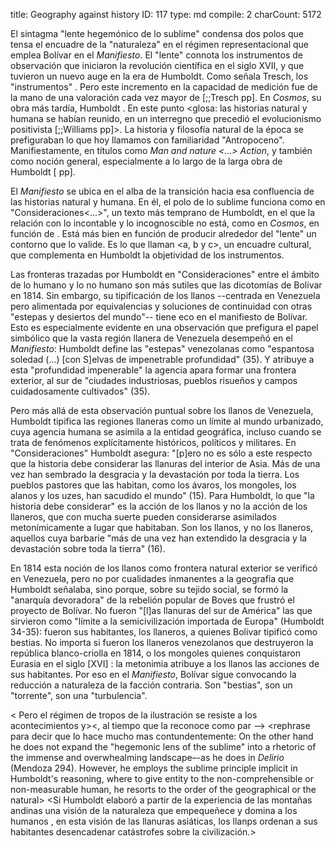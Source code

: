 title:          Geography against history
ID:             117
type:           md
compile:        2
charCount:      5172


El sintagma "lente hegemónico de lo sublime" condensa dos polos que tensa el encuadre de la "naturaleza" en el régimen representacional que emplea Bolívar en el *Manifiesto*. El "lente" connota los instrumentos de observación que iniciaron la revolución científica en el siglo XVII, y que tuvieron un nuevo auge en la era de Humboldt. Como señala Tresch, los "instrumentos" <cita>. Pero este incremento en la capacidad de medición fue de la mano de una valoración cada vez mayor de <re-cita de Kant>[;;Tresch pp]. En *Cosmos*, su obra más tardía, Humboldt <cita>. En este punto <glosa: las historias natural y humana se habían reunido, en un interregno que precedió el evolucionismo positivista [;;Williams pp]>. La historia y filosofía natural de la época se prefiguraban lo que hoy llamamos con familiaridad "Antropoceno". Manifiestamente, en títulos como *Man and nature <...> Action*, y también como noción general, especialmente a lo largo de la larga obra de Humboldt [<cita> pp]. 

El *Manifiesto* se ubica en el alba de la transición hacia esa confluencia de las historias natural y humana. En él, el polo de lo sublime funciona como en "Consideraciones<...>", un texto más temprano de Humboldt, en el que la relación con lo incontable y lo incognoscible no está, como en *Cosmos*, en función de <redes>. Está más bien en función de producir alrededor del "lente" un contorno que lo valide. Es lo que llaman <a, b y c>, un encuadre cultural, que complementa en Humboldt la objetividad de los instrumentos.

Las fronteras trazadas por Humboldt en "Consideraciones" entre el ámbito de lo humano y lo no humano son más sutiles que las dicotomías de Bolívar en 1814. Sin embargo, su tipificación de los llanos --centrada en Venezuela pero alimentada por equivalencias y soluciones de continuidad con otras "estepas y desiertos del mundo"-- tiene eco en el manifiesto de Bolívar. Esto es especialmente evidente en una observación que prefigura el papel simbólico que la vasta región llanera de Venezuela desempeñó en el _Manifiesto_: Humboldt define las "estepas" venezolanas como "espantosa soledad (...) [con S]elvas de impenetrable profundidad" (35).  Y atribuye a esta "profundidad impenerable" la agencia apara formar una frontera exterior, al sur de  "ciudades industriosas, pueblos risueños y campos cuidadosamente cultivados" (35). 

Pero más allá de esta observación puntual sobre los llanos de Venezuela, Humboldt tipifica las regiones llaneras como un límite al mundo urbanizado, cuya agencia humana se asimila a la entidad geográfica, incluso cuando se trata de fenómenos explícitamente históricos, políticos y militares. En "Consideraciones" Humboldt asegura: "[p]ero no es sólo a este respecto que la historia debe considerar las llanuras del interior de Asia. Más de una vez han sembrado la desgracia y la devastación por toda la tierra. Los pueblos pastores que las habitan, como los ávaros, los mongoles, los alanos y los uzes, han sacudido el mundo" (15). Para Humboldt, lo que "la historia debe considerar" es la acción de los llanos y no la acción de los llaneros, que con mucha suerte pueden considerarse asimilados metonímicamente a lugar que habitaban. Son los llanos, y no los llaneros, aquellos cuya barbarie "más de una vez han extendido la desgracia y la devastación sobre toda la tierra" (16). 

En 1814 esta noción de los llanos como frontera natural exterior se verificó en Venezuela, pero no por cualidades inmanentes a la geografía que Humboldt señalaba, sino porque, sobre su tejido social, se formó la "anarquía devoradora" de la rebelión popular de Boves que frustró el proyecto de Bolívar. No fueron "[l]as llanuras del sur de América" las que sirvieron como "límite a la semicivilización importada de Europa" (Humboldt 34-35): fueron sus habitantes, los llaneros, a quienes Bolívar tipificó como bestias.  No importa si fueron los llaneros venezolanos que destruyeron la república blanco-criolla en 1814, o los mongoles quienes conquistaron Eurasia en el siglo [XVI] : la metonimia  atribuye a los llanos las acciones de sus habitantes. Por eso en el *Manifiesto*, Bolívar sigue convocando la reducción a naturaleza de la facción contraria. Son "bestias", son un "torrente", son una "turbulencia".

< Pero el régimen de tropos de la ilustración se resiste a los acontecimientos y><, al tiempo que la reconoce como par --><decreto>
<rephrase para decir que lo hace mucho mas contundentemente: On the other hand he does not expand the "hegemonic lens of the sublime" into a rhetoric of the immense and overwhealming landscape–-as he does in _Delirio_ (Mendoza 294). However, he employs the sublime principle implicit in Humboldt's reasoning, where to give entity to the non-comprehensible or non-measurable human, he resorts to the order of the geographical or the natural> <Tiempo de confluencias de las historias natural y humana>
<Si Humboldt elaboró a partir de la experiencia de las montañas andinas una visión de la naturaleza que empequeñece y domina a los humanos <!-- (Mary Louise Pratt citada por Mendoza)-->, en esta visión de las llanuras asiáticas, los llanps ordenan a sus habitantes desencadenar catástrofes sobre la civilización.>